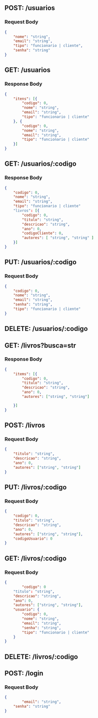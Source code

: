 ## POST: /usuarios
### Request Body
```json
{
	"nome": "string",
	"email": "string",
	"tipo": "funcionario | cliente",
	"senha": "string"
}
```

## GET: /usuarios
### Response Body
```json
{
	"itens": [{
		"codigo": 0,
		"nome": "string",
		"email": "string",
		"tipo": "funcionario | cliente"
	}, {
		"codigo": 0,
		"nome": "string",
		"email": "string",
		"tipo": "funcionario | cliente"
	}]
}
```

## GET: /usuarios/:codigo
### Response Body
```json
{
	"codigo": 0,
	"nome": "string",
	"email": "string",
	"tipo": "funcionario | cliente"
	"livros": [{
		"codigo": 0,
		"titulo": "string",
		"descricao": "string",
		"ano": 0,
		"codigoCliente": 0,
		"autores": [ "string", "string" ]
	}]
}
```

## PUT: /usuarios/:codigo
### Request Body
```json
{
	"codigo": 0,
	"nome": "string",
	"email": "string",
	"senha": "string",
	"tipo": "funcionario | cliente"
}
```
## DELETE: /usuarios/:codigo

## GET: /livros?busca=str
### Response Body
```json
{
	"items": [{
		"codigo": 0,
		"titulo": "string",
		"descricao": "string",
		"ano": 0,
		"autores": ["string", "string"]

	}]
}
```
## POST: /livros
### Request Body
```json
{
	"titulo": "string",
	"descricao": "string",
	"ano": 0,
	"autores": ["string", "string"]
}
```
## PUT: /livros/:codigo
### Request Body
```json
{
	"codigo": 0,
	"titulo": "string",
	"descricao": "string",
	"ano": 0,
	"autores": ["string", "string"],
	"codigoUsuario": 0
}
```
## GET: /livros/:codigo
### Request Body
```json
{
        "codigo": 0
	"titulo": "string",
	"descricao": "string",
	"ano": 0,
	"autores": ["string", "string"],
	"usuario": {
		"codigo": 0,
		"nome": "string",
		"email": "string",
		"senha": "string",
		"tipo": "funcionario | cliente"
	}
}
```
## DELETE: /livros/:codigo

## POST: /login
### Request Body
```json
{
        "email": "string",
	"senha": "string"
}
```


